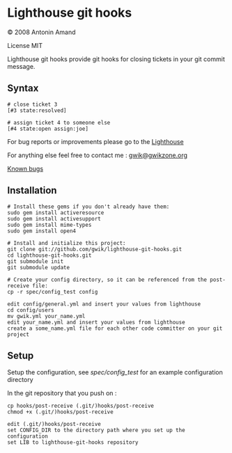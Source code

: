 # Lighthouse git hooks

© 2008 Antonin Amand

License MIT

Lighthouse git hooks provide git hooks for closing tickets in your git commit message.

## Syntax

	# close ticket 3
	[#3 state:resolved]
	
	# assign ticket 4 to someone else
	[#4 state:open assign:joe]


For bug reports or improvements please go to the
[Lighthouse](http://gwikzone.lighthouseapp.com/projects/13833-lighthouse-git-hooks)

For anything else feel free to contact me : gwik@gwikzone.org

[Known bugs](http://gwikzone.lighthouseapp.com/projects/13833/milestones/14257-bugs)

## Installation

	# Install these gems if you don't already have them:
	sudo gem install activeresource
	sudo gem install activesupport
	sudo gem install mime-types
	sudo gem install open4

	# Install and initialize this project:
	git clone git://github.com/gwik/lighthouse-git-hooks.git
	cd lighthouse-git-hooks.git
	git submodule init
	git submodule update
	
	# Create your config directory, so it can be referenced from the post-receive file:
	cp -r spec/config_test config
	
	edit config/general.yml and insert your values from lighthouse
	cd config/users
	mv gwik.yml your_name.yml
	edit your_name.yml and insert your values from lighthouse
	create a some_name.yml file for each other code committer on your git project

## Setup

Setup the configuration, see *spec/config_test* for an example configuration directory

In the git repository that you push on :

	cp hooks/post-receive (.git/)hooks/post-receive
	chmod +x (.git/)hooks/post-receive
	
	edit (.git/)hooks/post-receive
	set CONFIG_DIR to the directory path where you set up the configuration
	set LIB to lighthouse-git-hooks repository
